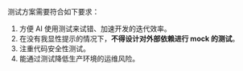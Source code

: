 测试方案需要符合如下要求：

1. 方便 AI 使用测试来试错、加速开发的迭代效率。
2. 在没有我显性提示的情况下，**不得设计对外部依赖进行 mock 的测试**。
3. 注重代码安全性测试。
4. 能通过测试降低生产环境的运维风险。
